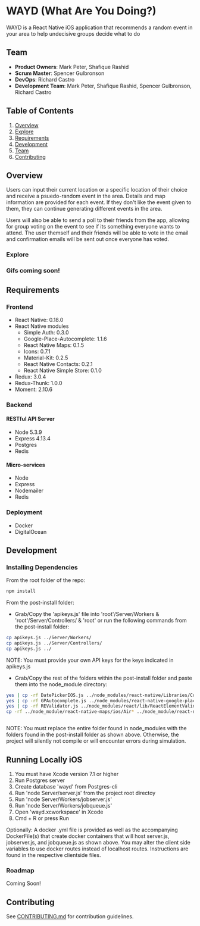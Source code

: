 # WAYD (What Are You Doing?)

WAYD is a React Native iOS application that recommends a random event in your area to help undecisive groups decide what to do

## Team

- __Product Owners__: Mark Peter, Shafique Rashid
- __Scrum Master__: Spencer Gulbronson
- __DevOps__: Richard Castro
- __Development Team__: Mark Peter, Shafique Rashid, Spencer Gulbronson, Richard Castro

## Table of Contents

1. [Overview](#Overview)
2. [Explore](#Explore)
3. [Requirements](#requirements)
4. [Development](#development)
5. [Team](#team)
6. [Contributing](#contributing)

## Overview

Users can input their current location or a specific location of their choice and receive a psuedo-random event in the area. Details and map information are provided for each event. If they don't like the event given to them, they can continue generating different events in the area. 

Users will also be able to send a poll to their friends from the app, allowing for group voting on the event to see if its something everyone wants to attend. The user themself and their friends will be able to vote in the email and confirmation emails will be sent out once everyone has voted.

### Explore


### Gifs coming soon!




## Requirements

### Frontend

- React Native: 0.18.0
- React Native modules
  - Simple Auth: 0.3.0
  - Google-Place-Autocomplete: 1.1.6
  - React Native Maps: 0.1.5
  - Icons: 0.7.1
  - Material-Kit: 0.2.5
  - React Native Contacts: 0.2.1
  - React Native Simple Store: 0.1.0
- Redux: 3.0.4
- Redux-Thunk: 1.0.0
- Moment: 2.10.6


### Backend

#### RESTful API Server
- Node 5.3.9
- Express 4.13.4
- Postgres
- Redis

#### Micro-services
- Node
- Express
- Nodemailer
- Redis

### Deployment

- Docker
- DigitalOcean

## Development

### Installing Dependencies

From the root folder of the repo:

```sh
npm install
```

From the post-install folder:
- Grab/Copy the 'apikeys.js' file into 'root'/Server/Workers & 'root'/Server/Controllers/ & 'root'
or run the following commands from the post-install folder:

```sh
cp apikeys.js ../Server/Workers/
cp apikeys.js ../Server/Controllers/
cp apikeys.js ../

```


NOTE: You must provide your own API keys for the keys indicated in apikeys.js

- Grab/Copy the rest of the folders within the post-install folder and paste them into the node_module directory:

```sh
yes | cp -rf DatePickerIOS.js ../node_modules/react-native/Libraries/Components/DatePicker/DatePickerIOS.ios.js
yes | cp -rf GPAutocomplete.js ../node_modules/react-native-google-places-autocomplete/GooglePlacesAutocomplete.js
yes | cp -rf REValidator.js ../node_modules/react/lib/ReactElementValidator.js
cp -rf ../node_module/react-native-maps/ios/Air* ../node_module/react-native-maps/



```

NOTE: You must replace the entire folder found in node_modules with the folders found in the post-install folder as shown above. Otherwise, the project will silently not compile or will encounter errors during simulation.


## Running Locally iOS

1. You must have Xcode version 7.1 or higher
2. Run Postgres server
3. Create database 'wayd' from Postgres-cli
4. Run 'node Server/server.js' from the project root directoy
5. Run 'node Server/Workers/jobserver.js'
6. Run 'node Server/Workers/jobqueue.js' 
7. Open 'wayd.xcworkspace' in Xcode
8. Cmd + R or press Run


Optionally:
A docker .yml file is provided as well as the accompanying DockerFile(s) that create docker containers that will host server.js, jobserver.js, and jobqueue.js as shown above. You may alter the client side variables to use docker routes instead of localhost routes. Instructions are found in the respective clientside files.

### Roadmap

Coming Soon!


## Contributing

See [CONTRIBUTING.md](CONTRIBUTING.md) for contribution guidelines.
